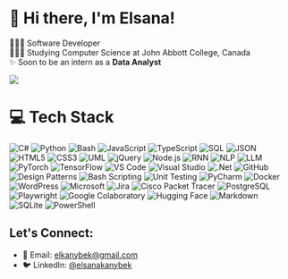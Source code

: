 # 🌷 Hi there, I'm Elsana! 

👩🏻‍💻 Software Developer<br/>
👩🏻‍🎓 Studying Computer Science at John Abbott College, Canada<br/>
✨ Soon to be an intern as a **Data Analyst** <br/>

<!-- GitHub stats from https://github.com/anuraghazra/github-readme-stats -->
<!-- ![](https://github-readme-stats.vercel.app/api?username=elkanybek&theme=radical&hide_border=true&include_all_commits=false&count_private=false)  -->
![](https://github-readme-stats.vercel.app/api/top-langs/?username=elkanybek&theme=radical&hide_border=true&include_all_commits=false&count_private=false&layout=compact)


# 💻 Tech Stack
![C#](https://img.shields.io/badge/c%23-%23239120.svg?style=for-the-badge&logo=c-sharp&logoColor=white)
![Python](https://img.shields.io/badge/python-3670A0?style=for-the-badge&logo=python&logoColor=ffdd54)
![Bash](https://img.shields.io/badge/bash-%23121011.svg?style=for-the-badge&logo=gnu-bash&logoColor=white)
![JavaScript](https://img.shields.io/badge/javascript-%23323330.svg?style=for-the-badge&logo=javascript&logoColor=%23F7DF1E)
![TypeScript](https://img.shields.io/badge/typescript-%23007ACC.svg?style=for-the-badge&logo=typescript&logoColor=white)
![SQL](https://img.shields.io/badge/sql-%23276DBF.svg?style=for-the-badge&logo=sqlite&logoColor=white)
![JSON](https://img.shields.io/badge/json-%232C7BB2.svg?style=for-the-badge&logo=json&logoColor=white)
![HTML5](https://img.shields.io/badge/html5-%23E34F26.svg?style=for-the-badge&logo=html5&logoColor=white)
![CSS3](https://img.shields.io/badge/css3-%231572B6.svg?style=for-the-badge&logo=css3&logoColor=white)
![UML](https://img.shields.io/badge/UML-%23000000.svg?style=for-the-badge&logo=uml&logoColor=white)
![jQuery](https://img.shields.io/badge/jquery-%230769AD.svg?style=for-the-badge&logo=jquery&logoColor=white)
![Node.js](https://img.shields.io/badge/node.js-%23339933.svg?style=for-the-badge&logo=node.js&logoColor=white)
![RNN](https://img.shields.io/badge/rnn-%23FF6F61.svg?style=for-the-badge&logo=rnn&logoColor=white)
![NLP](https://img.shields.io/badge/nlp-%23FF9800.svg?style=for-the-badge&logo=nlp&logoColor=white)
![LLM](https://img.shields.io/badge/llm-%2395C0D7.svg?style=for-the-badge&logo=llm&logoColor=white)
![PyTorch](https://img.shields.io/badge/pytorch-%23EE4C2C.svg?style=for-the-badge&logo=pytorch&logoColor=white)
![TensorFlow](https://img.shields.io/badge/tensorflow-%23FF6F00.svg?style=for-the-badge&logo=tensorflow&logoColor=white)
![VS Code](https://img.shields.io/badge/visual%20studio%20code-%23007ACC.svg?style=for-the-badge&logo=visual-studio-code&logoColor=white)
![Visual Studio](https://img.shields.io/badge/visual%20studio-%235C2D91.svg?style=for-the-badge&logo=visualstudio&logoColor=white)
![.Net](https://img.shields.io/badge/.net-%23239120.svg?style=for-the-badge&logo=.net&logoColor=white)
![GitHub](https://img.shields.io/badge/github-%23121011.svg?style=for-the-badge&logo=github&logoColor=white)
![Design Patterns](https://img.shields.io/badge/design%20patterns-%23000000.svg?style=for-the-badge&logo=designpatterns&logoColor=white)
![Bash Scripting](https://img.shields.io/badge/bash%20scripting-%23121011.svg?style=for-the-badge&logo=gnu-bash&logoColor=white)
![Unit Testing](https://img.shields.io/badge/unit%20testing-%23239120.svg?style=for-the-badge&logo=testing&logoColor=white)
![PyCharm](https://img.shields.io/badge/pycharm-%23121011.svg?style=for-the-badge&logo=pycharm&logoColor=white)
![Docker](https://img.shields.io/badge/docker-%232496ED.svg?style=for-the-badge&logo=docker&logoColor=white)
![WordPress](https://img.shields.io/badge/wordpress-%23462A1F.svg?style=for-the-badge&logo=wordpress&logoColor=white)
![Microsoft](https://img.shields.io/badge/microsoft-%23001718.svg?style=for-the-badge&logo=microsoft&logoColor=white)
![Jira](https://img.shields.io/badge/jira-%230A0F1A.svg?style=for-the-badge&logo=jira&logoColor=white)
![Cisco Packet Tracer](https://img.shields.io/badge/cisco%20packet%20tracer-%231C6D91.svg?style=for-the-badge&logo=cisco&logoColor=white)
![PostgreSQL](https://img.shields.io/badge/postgresql-%234B8BBE.svg?style=for-the-badge&logo=postgresql&logoColor=white)
![Playwright](https://img.shields.io/badge/playwright-%234B8BBE.svg?style=for-the-badge&logo=playwright&logoColor=white)
![Google Colaboratory](https://img.shields.io/badge/google%20colab-%23F9AB00.svg?style=for-the-badge&logo=googlecolab&logoColor=white)
![Hugging Face](https://img.shields.io/badge/hugging%20face-%23FF8C00.svg?style=for-the-badge&logo=huggingface&logoColor=white)
![Markdown](https://img.shields.io/badge/markdown-%23000000.svg?style=for-the-badge&logo=markdown&logoColor=white)
![SQLite](https://img.shields.io/badge/sqlite-%230740A0.svg?style=for-the-badge&logo=sqlite&logoColor=white)
![PowerShell](https://img.shields.io/badge/powershell-%233D8B8C.svg?style=for-the-badge&logo=powershell&logoColor=white)


## Let's Connect:
- 📧 Email: [elkanybek@gmail.com](mailto:elkanybek@gmail.com)
- 🐦 LinkedIn: [@elsanakanybek](https://www.linkedin.com/in/elsanakanybek/)
